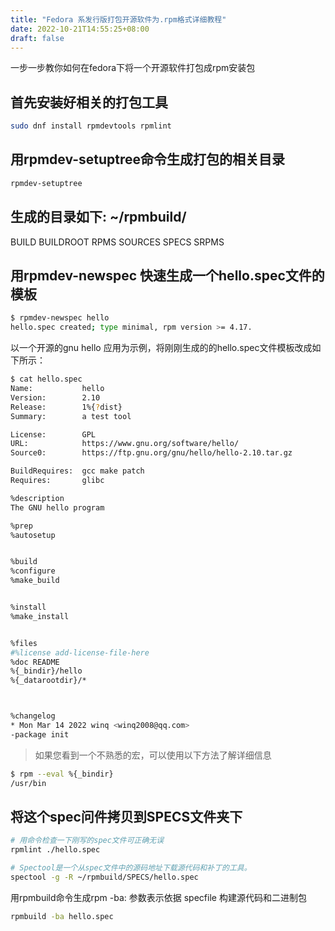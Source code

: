 ```yaml
---
title: "Fedora 系发行版打包开源软件为.rpm格式详细教程"
date: 2022-10-21T14:55:25+08:00
draft: false
---
```

一步一步教你如何在fedora下将一个开源软件打包成rpm安装包

<!--more-->

## 首先安装好相关的打包工具

```bash
sudo dnf install rpmdevtools rpmlint
```

## 用rpmdev-setuptree命令生成打包的相关目录

```bash
rpmdev-setuptree
```

## 生成的目录如下: ~/rpmbuild/

BUILD  BUILDROOT  RPMS  SOURCES  SPECS  SRPMS

## 用rpmdev-newspec 快速生成一个hello.spec文件的模板

```bash
$ rpmdev-newspec hello
hello.spec created; type minimal, rpm version >= 4.17.
```

以一个开源的gnu hello 应用为示例，将刚刚生成的的hello.spec文件模板改成如下所示：

```bash
$ cat hello.spec
Name:           hello
Version:        2.10
Release:        1%{?dist}
Summary:        a test tool

License:        GPL
URL:            https://www.gnu.org/software/hello/
Source0:        https://ftp.gnu.org/gnu/hello/hello-2.10.tar.gz

BuildRequires:  gcc make patch
Requires:       glibc

%description
The GNU hello program

%prep
%autosetup


%build
%configure
%make_build


%install
%make_install


%files
#%license add-license-file-here
%doc README
%{_bindir}/hello
%{_datarootdir}/*



%changelog
* Mon Mar 14 2022 winq <winq2008@qq.com>
-package init
```

> 如果您看到一个不熟悉的宏，可以使用以下方法了解详细信息

```bash
$ rpm --eval %{_bindir}
/usr/bin
```

## 将这个spec问件拷贝到SPECS文件夹下

```bash
# 用命令检查一下刚写的spec文件可正确无误
rpmlint ./hello.spec
```

```bash
# Spectool是一个从spec文件中的源码地址下载源代码和补丁的工具。
spectool -g -R ~/rpmbuild/SPECS/hello.spec
```

用rpmbuild命令生成rpm
-ba: 参数表示依据 specfile 构建源代码和二进制包

```bash
rpmbuild -ba hello.spec
```
